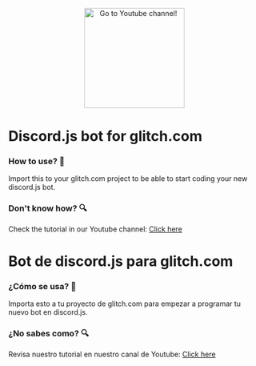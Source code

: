 <p align="center">
  <a href="https://www.youtube.com/channel/UCe93CEbgpUkiYO3tjOspPJQ">
    <img src="https://i.imgur.com/9qRTFaQ.png" alt="Go to Youtube channel!" width="200" height="200" href="https://www.youtube.com/channel/UCe93CEbgpUkiYO3tjOspPJQ">
  </a>
</p>

# Discord.js bot for glitch.com
### How to use? 💎
Import this to your glitch.com project to be able to start coding your new discord.js bot.
### Don't know how? 🔍
Check the tutorial in our Youtube channel: [Click here](https://www.youtube.com/channel/UCe93CEbgpUkiYO3tjOspPJQ)

# Bot de discord.js para glitch.com
### ¿Cómo se usa? 💎
Importa esto a tu proyecto de glitch.com para empezar a programar tu nuevo bot en discord.js.
### ¿No sabes como? 🔍
Revisa nuestro tutorial en nuestro canal de Youtube: [Click here](https://www.youtube.com/channel/UCe93CEbgpUkiYO3tjOspPJQ)
